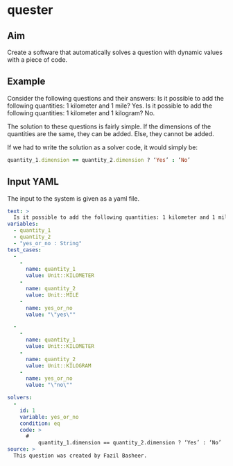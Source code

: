 # quester

## Aim
Create a software that automatically solves a question with dynamic values with a piece of code.

## Example
Consider the following questions and their answers:
Is it possible to add the following quantities: 1 kilometer and 1 mile? Yes.
Is it possible to add the following quantities: 1 kilometer and 1 kilogram? No.

The solution to these questions is fairly simple. If the dimensions of the quantities are the same, they can be added. Else, they cannot be added.

If we had to write the solution as a solver code, it would simply be: 
```ruby
quantity_1.dimension == quantity_2.dimension ? ‘Yes’ : ‘No’
```
## Input YAML
The input to the system is given as a yaml file.
```yaml
text: >
  Is it possible to add the following quantities: 1 kilometer and 1 mile?
variables:
  - quantity_1
  - quantity_2
  - "yes_or_no : String"
test_cases:
  - 
    -
      name: quantity_1
      value: Unit::KILOMETER
    -
      name: quantity_2
      value: Unit::MILE
    -
      name: yes_or_no
      value: "\"yes\""

  - 
    -
      name: quantity_1
      value: Unit::KILOMETER
    -
      name: quantity_2
      value: Unit::KILOGRAM
    -
      name: yes_or_no
      value: "\"no\""

solvers:
  - 
    id: 1
    variable: yes_or_no
    condition: eq
    code: >
      #
          quantity_1.dimension == quantity_2.dimension ? ‘Yes’ : ‘No’
source: >
  This question was created by Fazil Basheer.
```
